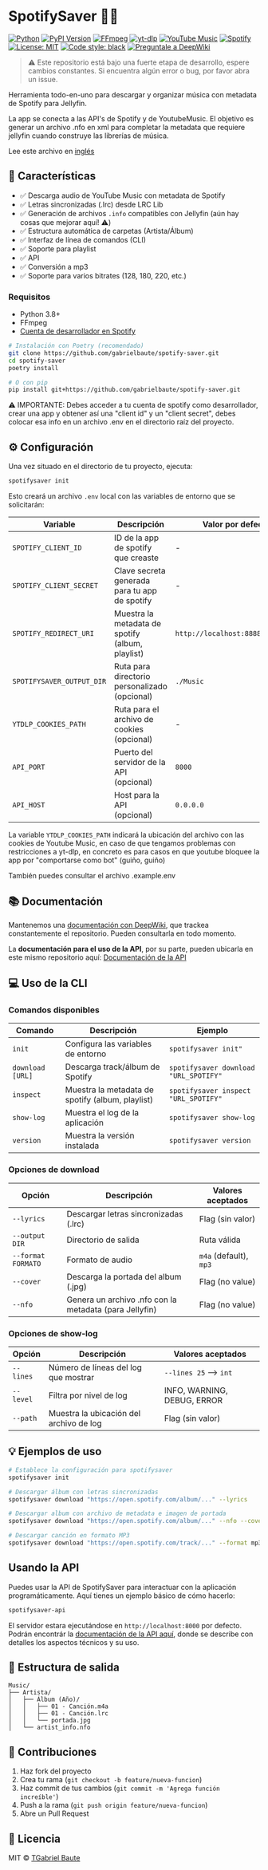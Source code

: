 # SpotifySaver 🎵✨

[![Python](https://img.shields.io/badge/Python-3.8%2B-blue?logo=python&logoColor=white)](https://www.python.org/)
[![PyPI Version](https://img.shields.io/pypi/v/spotifysaver?color=blue&logo=pypi&logoColor=white)](https://pypi.org/project/spotifysaver/)
[![FFmpeg](https://img.shields.io/badge/FFmpeg-Required-orange?logo=ffmpeg&logoColor=white)](https://ffmpeg.org/)
[![yt-dlp](https://img.shields.io/badge/yt--dlp-2023.7.6%2B-red)](https://github.com/yt-dlp/yt-dlp)
[![YouTube Music](https://img.shields.io/badge/YouTube_Music-API-yellow)](https://ytmusicapi.readthedocs.io/)
[![Spotify](https://img.shields.io/badge/Spotify-API-1ED760?logo=spotify)](https://developer.spotify.com/)
[![License: MIT](https://img.shields.io/badge/License-MIT-green.svg)](https://opensource.org/licenses/MIT)
[![Code style: black](https://img.shields.io/badge/code%20style-black-000000.svg)](https://github.com/psf/black)
[![Preguntale a DeepWiki](https://deepwiki.com/badge.svg)](https://deepwiki.com/gabrielbaute/spotify-saver)

> ⚠️ Este repositorio está bajo una fuerte etapa de desarrollo, espere cambios constantes. Si encuentra algún error o bug, por favor abra un issue.

Herramienta todo-en-uno para descargar y organizar música con metadata de Spotify para Jellyfin.

La app se conecta a las API's de Spotify y de YoutubeMusic. El objetivo es generar un archivo .nfo en xml para completar la metadata que requiere jellyfin cuando construye las librerías de música.

Lee este archivo en [inglés](README.md)

## 🌟 Características
- ✅ Descarga audio de YouTube Music con metadata de Spotify
- ✅ Letras sincronizadas (.lrc) desde LRC Lib
- ✅ Generación de archivos `.info` compatibles con Jellyfin (aún hay cosas que mejorar aquí! ⚠️)
- ✅ Estructura automática de carpetas (Artista/Álbum)
- ✅ Interfaz de línea de comandos (CLI)
- ✅ Soporte para playlist
- ✅ API
- ✅ Conversión a mp3
- ✅ Soporte para varios bitrates (128, 180, 220, etc.)

### Requisitos
- Python 3.8+
- FFmpeg
- [Cuenta de desarrollador en Spotify](https://developer.spotify.com/dashboard/)

```bash
# Instalación con Poetry (recomendado)
git clone https://github.com/gabrielbaute/spotify-saver.git
cd spotify-saver
poetry install

# O con pip
pip install git+https://github.com/gabrielbaute/spotify-saver.git
```

⚠️ IMPORTANTE: Debes acceder a tu cuenta de spotify como desarrollador, crear una app y obtener así una "client id" y un "client secret", debes colocar esa info en un archivo .env en el directorio raíz del proyecto.

## ⚙️ Configuración

Una vez situado en el directorio de tu proyecto, ejecuta:

```bash
spotifysaver init
```
Esto creará un archivo `.env` local con las variables de entorno que se solicitarán:

| Variable                  | Descripción                                      | Valor por defecto                            |
|---------------------------|--------------------------------------------------|----------------------------------------------|
| `SPOTIFY_CLIENT_ID`       | ID de la app de spotify que creaste              | -                                            |
| `SPOTIFY_CLIENT_SECRET`   | Clave secreta generada para tu app de spotify    | -                                            |
| `SPOTIFY_REDIRECT_URI`    | Muestra la metadata de spotify (album, playlist) | `http://localhost:8888/callback`             |
| `SPOTIFYSAVER_OUTPUT_DIR` | Ruta para directorio personalizado  (opcional)   | `./Music `                                   |
| `YTDLP_COOKIES_PATH`      | Ruta para el archivo de cookies (opcional)       | -                                            |
| `API_PORT`                | Puerto del servidor de la API (opcional)         | `8000`                                       |
| `API_HOST`                | Host para la API (opcional)                      | `0.0.0.0`                                    |


La variable `YTDLP_COOKIES_PATH` indicará la ubicación del archivo con las cookies de Youtube Music, en caso de que tengamos problemas con restricciones a yt-dlp, en concreto es para casos en que youtube bloquee la app por "comportarse como bot" (guiño, guiño)

También puedes consultar el archivo .example.env

## 📚 Documentación

Mantenemos una [documentación con DeepWiki](https://deepwiki.com/gabrielbaute/spotify-saver), que trackea constantemente el repositorio. Pueden consultarla en todo momento.

La **documentación para el uso de la API**, por su parte, pueden ubicarla en este mismo repositorio aquí: [Documentación de la API](API_IMPLEMENTATION_SUMMARY.md)

## 💻 Uso de la CLI

### Comandos disponibles

| Comando                | Descripción                                      | Ejemplo                                      |
|------------------------|--------------------------------------------------|----------------------------------------------|
| `init`                 | Configura las variables de entorno               | `spotifysaver init"`                         |
| `download [URL]`       | Descarga track/álbum de Spotify                  | `spotifysaver download "URL_SPOTIFY"`        |
| `inspect`              | Muestra la metadata de spotify (album, playlist) | `spotifysaver inspect "URL_SPOTIFY"`         |
| `show-log`             | Muestra el log de la aplicación                  | `spotifysaver show-log`                      |
| `version`              | Muestra la versión instalada                     | `spotifysaver version`                       |

### Opciones de download

| Opción               | Descripción                              | Valores aceptados            |
|----------------------|------------------------------------------|------------------------------|
| `--lyrics`           | Descargar letras sincronizadas (.lrc)    | Flag (sin valor)             |
| `--output DIR`       | Directorio de salida                     | Ruta válida                  |
| `--format FORMATO`   | Formato de audio                         | `m4a` (default), `mp3`       |
| `--cover`            | Descarga la portada del album (.jpg)     | Flag (no value)              |
| `--nfo`              | Genera un archivo .nfo con la metadata (para Jellyfin)| Flag (no value) |

### Opciones de show-log

| Opción            | Descripción                              | Valores aceptados             |
|-------------------|------------------------------------------|-------------------------------|
| `--lines`         | Número de líneas del log que mostrar     | `--lines 25` --> `int`        |
| `--level`         | Filtra por nivel de log                  | INFO, WARNING, DEBUG, ERROR   |
| `--path`          | Muestra la ubicación del archivo de log  | Flag (sin valor)              |

## 💡 Ejemplos de uso
```bash
# Establece la configuración para spotifysaver
spotifysaver init

# Descargar álbum con letras sincronizadas
spotifysaver download "https://open.spotify.com/album/..." --lyrics

# Descargar album con archivo de metadata e imagen de portada
spotifysaver download "https://open.spotify.com/album/..." --nfo --cover

# Descargar canción en formato MP3
spotifysaver download "https://open.spotify.com/track/..." --format mp3
```

## Usando la API

Puedes usar la API de SpotifySaver para interactuar con la aplicación programáticamente. Aquí tienes un ejemplo básico de cómo hacerlo:

```bash
spotifysaver-api
```

El servidor estara ejecutándose en `http://localhost:8000` por defecto. Podrán encontrár la [documentación de la API aquí](API_IMPLEMENTATION_SUMMARY.md), donde se describe con detalles los aspectos técnicos y su uso.


## 📂 Estructura de salida
```
Music/
├── Artista/
│   ├── Álbum (Año)/
│   │   ├── 01 - Canción.m4a
│   │   ├── 01 - Canción.lrc
│   │   └── portada.jpg
│   └── artist_info.nfo
```

## 🤝 Contribuciones
1. Haz fork del proyecto
2. Crea tu rama (`git checkout -b feature/nueva-funcion`)
3. Haz commit de tus cambios (`git commit -m 'Agrega función increíble'`)
4. Push a la rama (`git push origin feature/nueva-funcion`)
5. Abre un Pull Request

## 📄 Licencia

MIT © [TGabriel Baute](https://github.com/gabrielbaute)